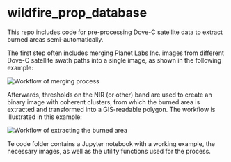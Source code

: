 # wildfire_prop_database
This repo includes code for pre-processing Dove-C satellite data to extract burned areas semi-automatically. 


The first step often includes merging Planet Labs Inc. images from different Dove-C satellite swath paths into a single image, as shown in the following example:

![Workflow of merging process](https://github.com/BAMresearch/wildfire_prop_database/tree/main/imgs_readme/workflow_merge.png "Workflow of merging process")

Afterwards, thresholds on the NIR (or other) band are used to create an binary image with coherent clusters, from which the burned area is extracted and transformed into a GIS-readable polygon. 
The workflow is illustrated in this example:

![Workflow of extracting the burned area](https://github.com/BAMresearch/wildfire_prop_database/tree/main/imgs_readme/workflow_image_to_polygon.png "Workflow of extracting the burned area")

Te code folder contains a Jupyter notebook with a working example, the necessary images, as well as the utility functions used for the process.
